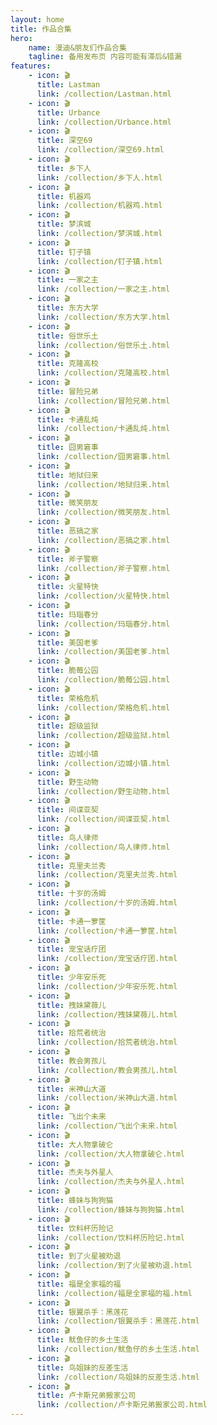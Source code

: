 ```yaml
---
layout: home
title: 作品合集
hero:
    name: 漫迪&朋友们作品合集
    tagline: 备用发布页 内容可能有滞后&错漏
features:
    - icon: 🎬
      title: Lastman
      link: /collection/Lastman.html
    - icon: 🎬
      title: Urbance
      link: /collection/Urbance.html
    - icon: 🎬
      title: 深空69
      link: /collection/深空69.html
    - icon: 🎬
      title: 乡下人
      link: /collection/乡下人.html
    - icon: 🎬
      title: 机器鸡
      link: /collection/机器鸡.html
    - icon: 🎬
      title: 梦滨城
      link: /collection/梦滨城.html
    - icon: 🎬
      title: 钉子镇
      link: /collection/钉子镇.html
    - icon: 🎬
      title: 一家之主
      link: /collection/一家之主.html
    - icon: 🎬
      title: 东方大学
      link: /collection/东方大学.html
    - icon: 🎬
      title: 俗世乐土
      link: /collection/俗世乐土.html
    - icon: 🎬
      title: 克隆高校
      link: /collection/克隆高校.html
    - icon: 🎬
      title: 冒险兄弟
      link: /collection/冒险兄弟.html
    - icon: 🎬
      title: 卡通乱炖
      link: /collection/卡通乱炖.html
    - icon: 🎬
      title: 囧男窘事
      link: /collection/囧男窘事.html
    - icon: 🎬
      title: 地狱归来
      link: /collection/地狱归来.html
    - icon: 🎬
      title: 微笑朋友
      link: /collection/微笑朋友.html
    - icon: 🎬
      title: 恶搞之家
      link: /collection/恶搞之家.html
    - icon: 🎬
      title: 斧子警察
      link: /collection/斧子警察.html
    - icon: 🎬
      title: 火星特快
      link: /collection/火星特快.html
    - icon: 🎬
      title: 玛瑙春分
      link: /collection/玛瑙春分.html
    - icon: 🎬
      title: 美国老爹
      link: /collection/美国老爹.html
    - icon: 🎬
      title: 脆莓公园
      link: /collection/脆莓公园.html
    - icon: 🎬
      title: 荣格危机
      link: /collection/荣格危机.html
    - icon: 🎬
      title: 超级监狱
      link: /collection/超级监狱.html
    - icon: 🎬
      title: 边城小镇
      link: /collection/边城小镇.html
    - icon: 🎬
      title: 野生动物
      link: /collection/野生动物.html
    - icon: 🎬
      title: 间谍亚契
      link: /collection/间谍亚契.html
    - icon: 🎬
      title: 鸟人律师
      link: /collection/鸟人律师.html
    - icon: 🎬
      title: 克里夫兰秀
      link: /collection/克里夫兰秀.html
    - icon: 🎬
      title: 十岁的汤姆
      link: /collection/十岁的汤姆.html
    - icon: 🎬
      title: 卡通一箩筐
      link: /collection/卡通一箩筐.html
    - icon: 🎬
      title: 宠宝话疗团
      link: /collection/宠宝话疗团.html
    - icon: 🎬
      title: 少年安乐死
      link: /collection/少年安乐死.html
    - icon: 🎬
      title: 拽妹黛薇儿
      link: /collection/拽妹黛薇儿.html
    - icon: 🎬
      title: 拾荒者统治
      link: /collection/拾荒者统治.html
    - icon: 🎬
      title: 教会男孩儿
      link: /collection/教会男孩儿.html
    - icon: 🎬
      title: 米神山大道
      link: /collection/米神山大道.html
    - icon: 🎬
      title: 飞出个未来
      link: /collection/飞出个未来.html
    - icon: 🎬
      title: 大人物拿破仑
      link: /collection/大人物拿破仑.html
    - icon: 🎬
      title: 杰夫与外星人
      link: /collection/杰夫与外星人.html
    - icon: 🎬
      title: 蜂妹与狗狗猫
      link: /collection/蜂妹与狗狗猫.html
    - icon: 🎬
      title: 饮料杯历险记
      link: /collection/饮料杯历险记.html
    - icon: 🎬
      title: 到了火星被劝退
      link: /collection/到了火星被劝退.html
    - icon: 🎬
      title: 福是全家福的福
      link: /collection/福是全家福的福.html
    - icon: 🎬
      title: 银翼杀手：黑莲花
      link: /collection/银翼杀手：黑莲花.html
    - icon: 🎬
      title: 鱿鱼仔的乡土生活
      link: /collection/鱿鱼仔的乡土生活.html
    - icon: 🎬
      title: 鸟姐妹的反差生活
      link: /collection/鸟姐妹的反差生活.html
    - icon: 🎬
      title: 卢卡斯兄弟搬家公司
      link: /collection/卢卡斯兄弟搬家公司.html
---
```

